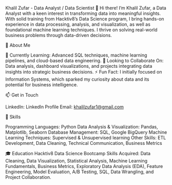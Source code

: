 Khalil Zufar - Data Analyst / Data Scientist
👋 Hi there! I’m Khalil Zufar, a Data Analyst with a keen interest in transforming data into meaningful insights. With solid training from Hacktiv8’s Data Science program, I bring hands-on experience in data processing, analysis, and visualization, as well as foundational machine learning techniques. I thrive on solving real-world business problems through data-driven decisions.

👀 About Me

🌱 Currently Learning: Advanced SQL techniques, machine learning pipelines, and cloud-based data engineering.
💞 Looking to Collaborate On: Data analysis, dashboard visualizations, and projects integrating data insights into strategic business decisions.
⚡ Fun Fact: I initially focused on Information Systems, which sparked my curiosity about data and its potential for business intelligence.

📫 Get in Touch

LinkedIn: LinkedIn Profile
Email: khalilzufar1@gmail.com

🧰 Skills

Programming Languages: Python
Data Analysis & Visualization: Pandas, Matplotlib, Seaborn
Database Management: SQL, Google BigQuery
Machine Learning Techniques: Supervised & Unsupervised learning
Other Skills: ETL Development, Data Cleaning, Technical Communication, Business Metrics

🎓 Education
Hacktiv8 Data Science Bootcamp
Skills Acquired: Data Cleaning, Data Visualization, Statistical Analysis, Machine Learning Fundamentals, Business Metrics, Exploratory Data Analysis (EDA), Feature Engineering, Model Evaluation, A/B Testing, SQL, Data Wrangling, and Project Collaboration.
